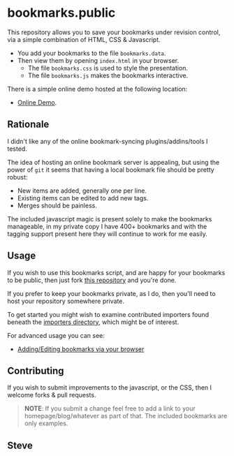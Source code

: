 bookmarks.public
================

This repository allows you to save your bookmarks under revision control,
via a simple combination of HTML, CSS & Javascript.

* You add your bookmarks to the file `bookmarks.data`.
* Then view them by opening `index.html` in your browser.
    * The file `bookmarks.css` is used to style the presentation.
    * The file `bookmarks.js` makes the bookmarks interactive.

There is a simple online demo hosted at the following location:

* [Online Demo](http://skx.github.io/bookmarks.public/).


Rationale
---------

I didn't like any of the online bookmark-syncing plugins/addins/tools I tested.

The idea of hosting an online bookmark server is appealing, but using the
power of `git` it seems that having a local bookmark file should be pretty robust:

 * New items are added, generally one per line.
 * Existing items can be edited to add new tags.
 * Merges should be painless.

The included javascript magic is present solely to make the bookmarks
manageable, in my private copy I have 400+ bookmarks and with the
tagging support present here they will continue to work for me easily.


Usage
-----

If you wish to use this bookmarks script, and are happy for your bookmarks
to be public, then just fork [this repository](https://github.com/skx/bookmarks.public) and you're done.

If you prefer to keep your bookmarks private, as I do, then you'll need to
host your repository somewhere private.

To get started you might wish to examine contributed importers found beneath the [importers directory](importers/), which might be of interest.

For advanced usage you can see:

* [Adding/Editing bookmarks via your browser](Browser.md)


Contributing
------------

If you wish to submit improvements to the javascript, or the CSS, then I welcome forks & pull requests.

>**NOTE**: If you submit a change feel free to add a link to your homepage/blog/whatever as part of that.  The included bookmarks are only examples.


Steve
--
